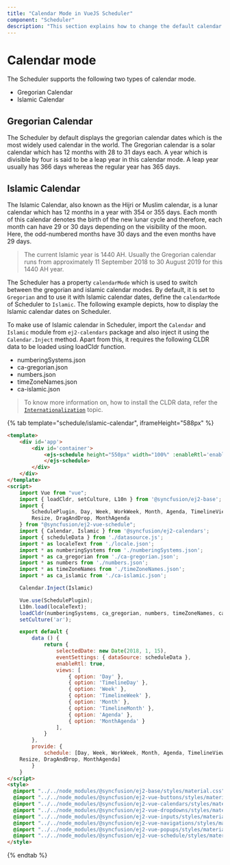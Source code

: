 ```yaml
---
title: "Calendar Mode in VueJS Scheduler"
component: "Scheduler"
description: "This section explains how to change the default calendar mode on Scheduler to display it either on Gregorian or Islamic mode."
---
```


# Calendar mode

The Scheduler supports the following two types of calendar mode.

* Gregorian Calendar
* Islamic Calendar

## Gregorian Calendar

The Scheduler by default displays the gregorian calendar dates which is the most widely used calendar in the world. The Gregorian calendar is a solar calendar which has 12 months with 28 to 31 days each. A year which is divisible by four is said to be a leap year in this calendar mode. A leap year usually has 366 days whereas the regular year has 365 days.

## Islamic Calendar

The Islamic Calendar, also known as the Hijri or Muslim calendar, is a lunar calendar which has 12 months in a year with 354 or 355 days. Each month of this calendar denotes the birth of the new lunar cycle and therefore, each month can have 29 or 30 days depending on the visibility of the moon. Here, the odd-numbered months have 30 days and the even months have 29 days.

> The current Islamic year is 1440 AH. Usually the Gregorian calendar runs from approximately 11 September 2018 to 30 August 2019 for this 1440 AH year.

The Scheduler has a property `calendarMode` which is used to switch between the gregorian and islamic calendar modes. By default, it is set to `Gregorian` and to use it with Islamic calendar dates, define the `calendarMode` of Scheduler to `Islamic`. The following example depicts, how to display the Islamic calendar dates on Scheduler.

To make use of Islamic calendar in Scheduler, import the `Calendar` and `Islamic` module from `ej2-calendars` package and also inject it using the `Calendar.Inject` method. Apart from this, it requires the following CLDR data to be loaded using loadCldr function.

* numberingSystems.json
* ca-gregorian.json
* numbers.json
* timeZoneNames.json
* ca-islamic.json

> To know more information on, how to install the CLDR data, refer the [`Internationalization`](https://ej2.syncfusion.com/documentation/common/internationalization/#installing-cldr-data) topic.

{% tab template="schedule/islamic-calendar", iframeHeight="588px"  %}

```html
<template>
    <div id='app'>
        <div id='container'>
            <ejs-schedule height="550px" width="100%" :enableRtl='enableRtl' calendarMode='Islamic'>
            </ejs-schedule>
        </div>
    </div>
</template>
<script>
    import Vue from "vue";
    import { loadCldr, setCulture, L10n } from '@syncfusion/ej2-base';
    import {
        SchedulePlugin, Day, Week, WorkWeek, Month, Agenda, TimelineViews, TimelineMonth,
        Resize, DragAndDrop, MonthAgenda
    } from "@syncfusion/ej2-vue-schedule";
    import { Calendar, Islamic } from '@syncfusion/ej2-calendars';
    import { scheduleData } from './datasource.js';
    import * as localeText from './locale.json';
    import * as numberingSystems from './numberingSystems.json';
    import * as ca_gregorian from './ca-gregorian.json';
    import * as numbers from './numbers.json';
    import * as timeZoneNames from './timeZoneNames.json';
    import * as ca_islamic from './ca-islamic.json';

    Calendar.Inject(Islamic)

    Vue.use(SchedulePlugin);
    L10n.load(localeText);
    loadCldr(numberingSystems, ca_gregorian, numbers, timeZoneNames, ca_islamic);
    setCulture('ar');

    export default {
        data () {
            return {
                selectedDate: new Date(2018, 1, 15),
                eventSettings: { dataSource: scheduleData },
                enableRtl: true,
                views: [
                    { option: 'Day' },
                    { option: 'TimelineDay' },
                    { option: 'Week' },
                    { option: 'TimelineWeek' },
                    { option: 'Month' },
                    { option: 'TimelineMonth' },
                    { option: 'Agenda' },
                    { option: 'MonthAgenda' }
                ],
            }
        },
        provide: {
            schedule: [Day, Week, WorkWeek, Month, Agenda, TimelineViews, TimelineMonth,
    Resize, DragAndDrop, MonthAgenda]
        }
    }
</script>
<style>
  @import "../../node_modules/@syncfusion/ej2-base/styles/material.css";
  @import "../../node_modules/@syncfusion/ej2-vue-buttons/styles/material.css";
  @import "../../node_modules/@syncfusion/ej2-vue-calendars/styles/material.css";
  @import "../../node_modules/@syncfusion/ej2-vue-dropdowns/styles/material.css";
  @import "../../node_modules/@syncfusion/ej2-vue-inputs/styles/material.css";
  @import "../../node_modules/@syncfusion/ej2-vue-navigations/styles/material.css";
  @import "../../node_modules/@syncfusion/ej2-vue-popups/styles/material.css";
  @import "../../node_modules/@syncfusion/ej2-vue-schedule/styles/material.css";
</style>

```

{% endtab %}
